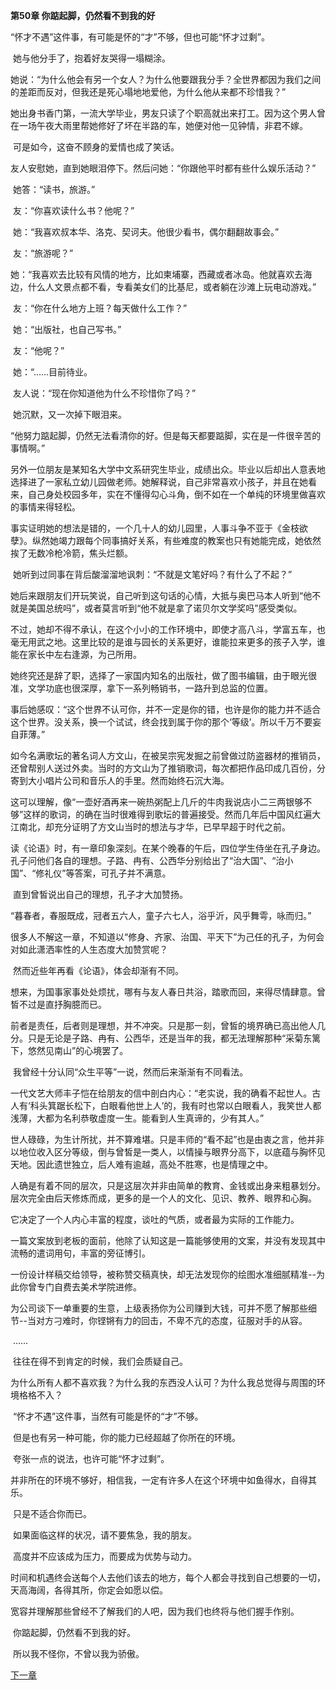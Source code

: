 **第50章 你踮起脚，仍然看不到我的好**

   “怀才不遇”这件事，有可能是怀的“才”不够，但也可能“怀才过剩”。 

​    她与他分手了，抱着好友哭得一塌糊涂。 

​    她说：“为什么他会有另一个女人？为什么他要跟我分手？全世界都因为我们之间的差距而反对，但我还是死心塌地地爱他，为什么他从来都不珍惜我？” 

​    她出身书香门第，一流大学毕业，男友只读了个职高就出来打工。因为这个男人曾在一场午夜大雨里帮她修好了坏在半路的车，她便对他一见钟情，非君不嫁。 

​    可是如今，这奋不顾身的爱情也成了笑话。 

​    友人安慰她，直到她眼泪停下。然后问她：“你跟他平时都有些什么娱乐活动？” 

​    她答：“读书，旅游。” 

​    友：“你喜欢读什么书？他呢？” 

​    她：“我喜欢叔本华、洛克、契诃夫。他很少看书，偶尔翻翻故事会。” 

​    友：“旅游呢？” 

​    她：“我喜欢去比较有风情的地方，比如柬埔寨，西藏或者冰岛。他就喜欢去海边，什么人文景点都不看，专看美女们的比基尼，或者躺在沙滩上玩电动游戏。” 

​    友：“你在什么地方上班？每天做什么工作？” 

​    她：“出版社，也自己写书。” 

​    友：“他呢？” 

​    她：“……目前待业。 

​    友人说：“现在你知道他为什么不珍惜你了吗？” 

​    她沉默，又一次掉下眼泪来。 

​    “他努力踮起脚，仍然无法看清你的好。但是每天都要踮脚，实在是一件很辛苦的事情啊。” 

​    另外一位朋友是某知名大学中文系研究生毕业，成绩出众。毕业以后却出人意表地选择进了一家私立幼儿园做老师。她解释说，自己非常喜欢小孩子，并且在她看来，自己身处校园多年，实在不懂得勾心斗角，倒不如在一个单纯的环境里做喜欢的事情来得轻松。 

​    事实证明她的想法是错的，一个几十人的幼儿园里，人事斗争不亚于《金枝欲孽》。纵然她竭力跟每个同事搞好关系，有些难度的教案也只有她能完成，她依然挨了无数冷枪冷箭，焦头烂额。 

​    她听到过同事在背后酸溜溜地讽刺：“不就是文笔好吗？有什么了不起？” 

​    她后来跟朋友们开玩笑说，自己听到这句话的心情，大抵与奥巴马本人听到“他不就是美国总统吗”，或者莫言听到“他不就是拿了诺贝尔文学奖吗”感受类似。 

​    不过，她却不得不承认，在这个小小的工作环境中，即使才高八斗，学富五车，也毫无用武之地。这里比较的是谁与园长的关系更好，谁能拉来更多的孩子入学，谁能在家长中左右逢源，为己所用。 

​    她终究还是辞了职，选择了一家国内知名的出版社，做了图书编辑，由于眼光很准，文学功底也很深厚，拿下一系列畅销书，一路升到总监的位置。 

​    事后她感叹：“这个世界不认可你，并不一定是你的错，也许是你的能力并不适合这个世界。没关系，换一个试试，终会找到属于你的那个‘等级’。所以千万不要妄自菲薄。” 

​    如今名满歌坛的著名词人方文山，在被吴宗宪发掘之前曾做过防盗器材的推销员，还曾帮别人送过外卖。当时的方文山为了推销歌词，每次都把作品印成几百份，分寄到大小唱片公司和音乐人的手里。然而始终石沉大海。 

​    这可以理解，像“一壶好酒再来一碗热粥配上几斤的牛肉我说店小二三两银够不够”这样的歌词，的确在当时很难得到歌坛的普遍接受。然而几年后中国风红遍大江南北，却充分证明了方文山当时的想法与才华，已早早超于时代之前。 

​    读《论语》时，有一章印象深刻。在某个晚春的午后，四位学生侍坐在孔子身边。孔子问他们各自的理想。子路、冉有、公西华分别给出了“治大国”、“治小国”、“修礼仪”等答案，可孔子并不满意。 

​    直到曾皙说出自己的理想，孔子才大加赞扬。 

​    “暮春者，春服既成，冠者五六人，童子六七人，浴乎沂，风乎舞雩，咏而归。” 

​    很多人不解这一章，不知道以“修身、齐家、治国、平天下”为己任的孔子，为何会对如此潇洒率性的人生态度大加赞赏呢？ 

​    然而近些年再看《论语》，体会却渐有不同。 

​    想来，为国事家事处处烦扰，哪有与友人春日共浴，踏歌而回，来得尽情肆意。曾皙不过是直抒胸臆而已。 

​    前者是责任，后者则是理想，并不冲突。只是那一刻，曾皙的境界确已高出他人几分。只是无论是子路、冉有、公西华，还是当年的我，都无法理解那种“采菊东篱下，悠然见南山”的心境罢了。 

​    我曾经十分认同“众生平等”一说，然而后来渐渐有不同看法。 

​    一代文艺大师丰子恺在给朋友的信中剖白内心：“老实说，我的确看不起世人。古人有‘科头箕踞长松下，白眼看他世上人’的，我有时也常以白眼看人，我笑世人都浅薄，大都为名利恭敬虚度一生。能看到人生真谛的，少有其人。” 

​    世人碌碌，为生计所扰，并不算难堪。只是丰师的“看不起”也是由衷之言，他并非以地位收入区分等级，倒与曾皙是一类人，以情操与眼界分高下，以底蕴与胸怀见天地。因此遗世独立，后人难有逾越，高处不胜寒，也是情理之中。 

​    人确是有着不同的层次，只是这层次并非由简单的教育、金钱或出身来粗暴划分。层次完全由后天修炼而成，更多的是一个人的文化、见识、教养、眼界和心胸。 

​    它决定了一个人内心丰富的程度，谈吐的气质，或者最为实际的工作能力。 

​    一篇文案放到老板的面前，他除了认知这是一篇能够使用的文案，并没有发现其中流畅的遣词用句，丰富的旁征博引。 

​    一份设计样稿交给领导，被称赞交稿真快，却无法发现你的绘图水准细腻精准--为此你曾专门自费去美术学院进修。 

​    为公司谈下一单重要的生意，上级表扬你为公司赚到大钱，可并不愿了解那些细节--当对方刁难时，你铿锵有力的回击，不卑不亢的态度，征服对手的从容。 

​    …… 

​    往往在得不到肯定的时候，我们会质疑自己。 

​    为什么所有人都不喜欢我？为什么我的东西没人认可？为什么我总觉得与周围的环境格格不入？ 

​    “怀才不遇”这件事，当然有可能是怀的“才”不够。 

​    但是也有另一种可能，你的能力已经超越了你所在的环境。 

​    夸张一点的说法，也许可能“怀才过剩”。 

​    并非所在的环境不够好，相信我，一定有许多人在这个环境中如鱼得水，自得其乐。 

​    只是不适合你而已。 

​    如果面临这样的状况，请不要焦急，我的朋友。 

​    高度并不应该成为压力，而要成为优势与动力。 

​    时间和机遇终会送每个人去他们该去的地方，每个人都会寻找到自己想要的一切，天高海阔，各得其所，你定会如愿以偿。 

​    宽容并理解那些曾经不了解我们的人吧，因为我们也终将与他们握手作别。 

​    你踮起脚，仍然看不到我的好。 

​    所以我不怪你，不曾以我为骄傲。  

[下一章](https://github.com/LiQinglin007/liqinglin/blob/master/%E4%B8%80%E5%88%87%E9%83%BD%E6%98%AF%E6%9C%80%E5%A5%BD%E7%9A%84%E5%AE%89%E6%8E%92/%E7%AC%AC51%E7%AB%A0%20%E8%B0%81%E7%9A%84%E9%9D%92%E6%98%A5%E4%B8%8D%E7%9F%AB%E6%83%85.md) 